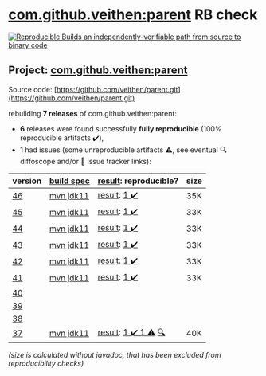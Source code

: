 [com.github.veithen:parent](https://central.sonatype.com/artifact/com.github.veithen/parent/46/versions) RB check
=======

[![Reproducible Builds](https://reproducible-builds.org/images/logos/rb.svg) an independently-verifiable path from source to binary code](https://reproducible-builds.org/)

## Project: [com.github.veithen:parent](https://central.sonatype.com/artifact/com.github.veithen/parent/46/versions)

Source code: [https://github.com/veithen/parent.git](https://github.com/veithen/parent.git)

rebuilding **7 releases** of com.github.veithen:parent:
- **6** releases were found successfully **fully reproducible** (100% reproducible artifacts :heavy_check_mark:),
- 1 had issues (some unreproducible artifacts :warning:, see eventual :mag: diffoscope and/or :memo: issue tracker links):

| version | [build spec](/BUILDSPEC.md) | [result](https://reproducible-builds.org/docs/jvm/): reproducible? | size |
| -- | --------- | ------ | -- |
| [46](https://central.sonatype.com/artifact/com.github.veithen/parent/46/pom) | [mvn jdk11](veithen-parent-46.buildspec) | [result](parent-46.buildinfo): [1 :heavy_check_mark: ](parent-46.buildcompare) | 35K |
| [45](https://central.sonatype.com/artifact/com.github.veithen/parent/45/pom) | [mvn jdk11](veithen-parent-45.buildspec) | [result](parent-45.buildinfo): [1 :heavy_check_mark: ](parent-45.buildcompare) | 33K |
| [44](https://central.sonatype.com/artifact/com.github.veithen/parent/44/pom) | [mvn jdk11](veithen-parent-44.buildspec) | [result](parent-44.buildinfo): [1 :heavy_check_mark: ](parent-44.buildcompare) | 33K |
| [43](https://central.sonatype.com/artifact/com.github.veithen/parent/43/pom) | [mvn jdk11](veithen-parent-43.buildspec) | [result](parent-43.buildinfo): [1 :heavy_check_mark: ](parent-43.buildcompare) | 33K |
| [42](https://central.sonatype.com/artifact/com.github.veithen/parent/42/pom) | [mvn jdk11](veithen-parent-42.buildspec) | [result](parent-42.buildinfo): [1 :heavy_check_mark: ](parent-42.buildcompare) | 33K |
| [41](https://central.sonatype.com/artifact/com.github.veithen/parent/41/pom) | [mvn jdk11](veithen-parent-41.buildspec) | [result](parent-41.buildinfo): [1 :heavy_check_mark: ](parent-41.buildcompare) | 33K |
| [40](https://central.sonatype.com/artifact/com.github.veithen/parent/40/pom) | | | |
| [39](https://central.sonatype.com/artifact/com.github.veithen/parent/39/pom) | | | |
| [38](https://central.sonatype.com/artifact/com.github.veithen/parent/38/pom) | | | |
| [37](https://central.sonatype.com/artifact/com.github.veithen/parent/37/pom) | [mvn jdk11](veithen-parent-37.buildspec) | [result](parent-37.buildinfo): [1 :heavy_check_mark:  1 :warning:](parent-37.buildcompare) [:mag:](parent-37.diffoscope) | 40K |

<i>(size is calculated without javadoc, that has been excluded from reproducibility checks)</i>
